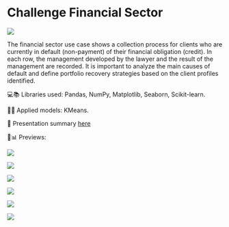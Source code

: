 # Challenge Financial Sector

![](https://docs.google.com/drawings/d/e/2PACX-1vRM16Ii_pPJMCRHJ0okZorpMQJ3WD2ltRiXDTcudQ63DEX23XlXsCR3rn5MtEhe_B9zoWVVGiql4ASe/pub?w=927&h=520)

The financial sector use case shows a collection process for clients who are currently in default (non-payment) of their financial obligation (credit). In each row, the management developed by the lawyer and the result of the management are recorded. It is important to analyze the main causes of default and define portfolio recovery strategies based on the client profiles identified.

💻📚 Libraries used: Pandas, NumPy, Matplotlib, Seaborn, Scikit-learn.

:microscope::dart: Applied models: KMeans. 

:memo: Presentation summary [here](https://wepik.com/share/9a8657b6-9f96-4adb-8867-284e9325bb2f#rs=link)

👀:bar_chart: Previews:

![](https://docs.google.com/drawings/d/e/2PACX-1vT1iTWGbCerYPhonmwQcGQiEt5TbkK8FBKQ7dRgtAlLqyJyNFxVS-kDtcbqRgJSn0dhGeYsL_X4i1YF/pub?w=929&h=628)

![](https://docs.google.com/drawings/d/e/2PACX-1vSPrrOXp70gF-g9KThxZe-VpW8tBCB8-R3UGcPA5k9k7eefAIuUUizsdM6xUrSDyo6j1RDt3zZgpFiK/pub?w=796&h=685)

![](https://docs.google.com/drawings/d/e/2PACX-1vQzElI5-Eu3vQc1LT9Ocrtp8IdJ9_AYqUkdMwqMnYC8UdypkbH-jYE4iobQ92frKYjNo7oiZy6hMYSS/pub?w=749&h=687)

![](https://docs.google.com/drawings/d/e/2PACX-1vRtJUivc4gLyr6APDKiVtMP1hVYOrNHsuCBDOTPog9eKKfiHJpJitTBd8QfksrwjD5QxKgPVkJut_IY/pub?w=882&h=685)

![](https://docs.google.com/drawings/d/e/2PACX-1vQH4nlJLl4TIV0AFPaYQJKmu3lh6Bvx1-3Ky784dIO_k0wkgWw1Y7rGncKpbT9tvdOKwQk2weNd4-M7/pub?w=927&h=444)

![](https://docs.google.com/drawings/d/e/2PACX-1vTP8aCvfXhG3gM-ehGd_I0ETSniPG0_EIstBCtWdwN4bT6uJBCSt2F6k70ZRCGMQF1BZtvJXxMnERvO/pub?w=928&h=588)

